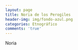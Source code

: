 ```yaml
---
layout: page
title: Noria de los Perogiles
header-img: img/fondo-azul.png
categories: Etnográfico
comments: 'true'
---
```



Noria 

<div class="photos">
</div>
